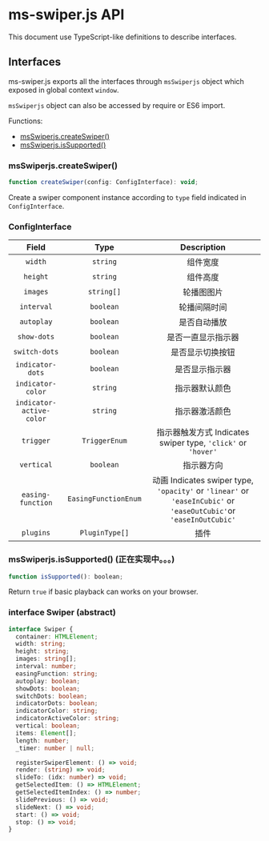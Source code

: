 # ms-swiper.js API

This document use TypeScript-like definitions to describe interfaces.

## Interfaces

ms-swiper.js exports all the interfaces through `msSwiperjs` object which exposed in global context `window`.

`msSwiperjs` object can also be accessed by require or ES6 import.

Functions:

- [msSwiperjs.createSwiper()](#msSwiperjscreateSwiper)
- [msSwiperjs.isSupported()](#msSwiperjsisSupported)

### msSwiperjs.createSwiper()

```js
function createSwiper(config: ConfigInterface): void;
```

Create a swiper component instance according to `type` field indicated in `ConfigInterface`.

### ConfigInterface

|          Field           |         Type         |                                                    Description                                                    |
| :----------------------: | :------------------: | :---------------------------------------------------------------------------------------------------------------: |
|         `width`          |       `string`       |                                                     组件宽度                                                      |
|         `height`         |       `string`       |                                                     组件高度                                                      |
|         `images`         |      `string[]`      |                                                    轮播图图片                                                     |
|        `interval`        |      `boolean`       |                                                   轮播间隔时间                                                    |
|        `autoplay`        |      `boolean`       |                                                   是否自动播放                                                    |
|       `show-dots`        |      `boolean`       |                                                是否一直显示指示器                                                 |
|      `switch-dots`       |      `boolean`       |                                                 是否显示切换按钮                                                  |
|     `indicator-dots`     |      `boolean`       |                                                  是否显示指示器                                                   |
|    `indicator-color`     |       `string`       |                                                  指示器默认颜色                                                   |
| `indicator-active-color` |       `string`       |                                                  指示器激活颜色                                                   |
|        `trigger`         |    `TriggerEnum`     |                           指示器触发方式 Indicates swiper type, `'click'` or `'hover'`                            |
|        `vertical`        |      `boolean`       |                                                    指示器方向                                                     |
|    `easing-function`     | `EasingFunctionEnum` | 动画 Indicates swiper type, `'opacity'` or `'linear'` or `'easeInCubic'` or `'easeOutCubic'`or `'easeInOutCubic'` |
|        `plugins`         |    `PluginType[]`    |                                                       插件                                                        |

### msSwiperjs.isSupported() (正在实现中。。。)

```js
function isSupported(): boolean;
```

Return `true` if basic playback can works on your browser.

### interface Swiper (abstract)

```typescript
interface Swiper {
  container: HTMLElement;
  width: string;
  height: string;
  images: string[];
  interval: number;
  easingFunction: string;
  autoplay: boolean;
  showDots: boolean;
  switchDots: boolean;
  indicatorDots: boolean;
  indicatorColor: string;
  indicatorActiveColor: string;
  vertical: boolean;
  items: Element[];
  length: number;
  _timer: number | null;

  registerSwiperElement: () => void;
  render: (string) => void;
  slideTo: (idx: number) => void;
  getSelectedItem: () => HTMLElement;
  getSelectedItemIndex: () => number;
  slidePrevious: () => void;
  slideNext: () => void;
  start: () => void;
  stop: () => void;
}
```
